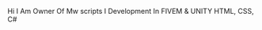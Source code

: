 Hi I Am Owner Of Mw scripts
I Development In FIVEM & UNITY 
HTML, CSS, C#

<!---
MW-Developments/MW-Developments is a ✨ special ✨ repository because its `README.md` (this file) appears on your GitHub profile.
You can click the Preview link to take a look at your changes.
--->
